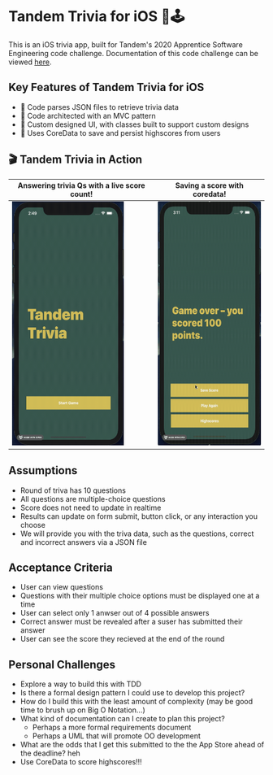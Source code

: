 # Tandem Trivia for iOS 📱🕹
This is an iOS trivia app, built for Tandem's 2020 Apprentice Software Engineering code challenge. Documentation of this code challenge can be viewed [here](https://madeintandem.com/wp-content/uploads/2020/10/Tandem_Apprentice_Challenge_2020.zip).

## Key Features of Tandem Trivia for iOS
* 📇 Code parses JSON files to retrieve trivia data
* 📐 Code architected with an MVC pattern
* 🎨 Custom designed UI, with classes built to support custom designs
* 💾 Uses CoreData to save and persist highscores from users

## 🎬 Tandem Trivia in Action
| Answering trivia Qs with a live score count!              | Saving a score with coredata!                             |
|-----------------------------------------------------------|-----------------------------------------------------------|
| <img src="/demo/questions.gif" width="220" height="480"/> | <img src="/demo/savescore.gif" width="220" height="480"/> |

## Assumptions
* Round of triva has 10 questions
* All questions are multiple-choice questions
* Score does not need to update in realtime
* Results can update on form submit, button click, or any interaction you choose
* We will provide you with the triva data, such as the questions, correct and incorrect answers via a JSON file

## Acceptance Criteria
* User can view questions
* Questions with their multiple choice options must be displayed one at a time
* User can select only 1 anwser out of 4 possible answers
* Correct answer must be revealed after a suser has submitted their answer
* User can see the score they recieved at the end of the round

## Personal Challenges
* Explore a way to build this with TDD
* Is there a formal design pattern I could use to develop this project?
* How do I build this with the least amount of complexity (may be good time to brush up on Big O Notation...)
* What kind of documentation can I create to plan this project?
	 * Perhaps a more formal requirements document
	 * Perhaps a UML that will promote OO development
* What are the odds that I get this submitted to the the App Store ahead of the deadline? heh
* Use CoreData to score highscores!!!